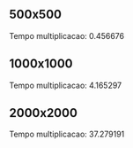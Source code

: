 

## 500x500
Tempo multiplicacao: 0.456676

## 1000x1000
Tempo multiplicacao: 4.165297

## 2000x2000
Tempo multiplicacao: 37.279191